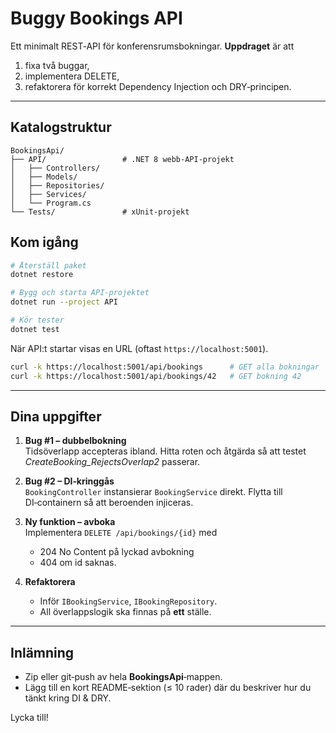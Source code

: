 # Buggy Bookings API

Ett minimalt REST‑API för konferensrums­bokningar. **Uppdraget** är att  
1) fixa två buggar,  
2) implementera DELETE,  
3) refaktorera för korrekt Dependency Injection och DRY‑principen.

---

## Katalogstruktur

```
BookingsApi/
├── API/                 # .NET 8 webb‑API‑projekt
│   ├── Controllers/
│   ├── Models/
│   ├── Repositories/
│   ├── Services/
│   └── Program.cs
└── Tests/               # xUnit‑projekt
```

## Kom igång

```bash
# Återställ paket
dotnet restore

# Bygg och starta API-projektet
dotnet run --project API

# Kör tester
dotnet test
```

När API:t startar visas en URL (oftast `https://localhost:5001`).

```bash
curl -k https://localhost:5001/api/bookings      # GET alla bokningar
curl -k https://localhost:5001/api/bookings/42   # GET bokning 42
```

---

## Dina uppgifter

1. **Bug #1 – dubbelbokning**  
   Tidsöverlapp accepteras ibland. Hitta roten och åtgärda så att testet *CreateBooking_RejectsOverlap2* passerar.

2. **Bug #2 – DI‑kringgås**  
   `BookingController` instansierar `BookingService` direkt. Flytta till DI‑containern så att beroenden injiceras.

3. **Ny funktion – avboka**  
   Implementera `DELETE /api/bookings/{id}` med  
   * 204 No Content på lyckad avbokning  
   * 404 om id saknas.

4. **Refaktorera**  
   * Inför `IBookingService`, `IBookingRepository`.  
   * All överlappslogik ska finnas på **ett** ställe.  

---

## Inlämning

* Zip eller git‑push av hela **BookingsApi**‑mappen.  
* Lägg till en kort README‑sektion (≤ 10 rader) där du beskriver hur du tänkt kring DI & DRY.

Lycka till!
